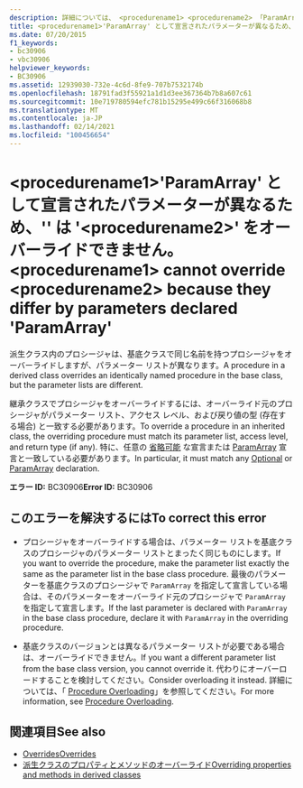 ```yaml
---
description: 詳細については、 <procedurename1> <procedurename2> 「ParamArray」と宣言されているパラメーターが異なるためオーバーライドできません。
title: <procedurename1>'ParamArray' として宣言されたパラメーターが異なるため、'' は '<procedurename2>' をオーバーライドできません。
ms.date: 07/20/2015
f1_keywords:
- bc30906
- vbc30906
helpviewer_keywords:
- BC30906
ms.assetid: 12939030-732e-4c6d-8fe9-707b7532174b
ms.openlocfilehash: 18791fad3f55921a1d1d3ee367364b7b8a607c61
ms.sourcegitcommit: 10e719780594efc781b15295e499c66f316068b8
ms.translationtype: MT
ms.contentlocale: ja-JP
ms.lasthandoff: 02/14/2021
ms.locfileid: "100456654"
---
```

# <a name="procedurename1-cannot-override-procedurename2-because-they-differ-by-parameters-declared-paramarray"></a><span data-ttu-id="c20bb-103">\<procedurename1>'ParamArray' として宣言されたパラメーターが異なるため、'' は '\<procedurename2>' をオーバーライドできません。</span><span class="sxs-lookup"><span data-stu-id="c20bb-103">\<procedurename1> cannot override \<procedurename2> because they differ by parameters declared 'ParamArray'</span></span>

<span data-ttu-id="c20bb-104">派生クラス内のプロシージャは、基底クラスで同じ名前を持つプロシージャをオーバーライドしますが、パラメーター リストが異なります。</span><span class="sxs-lookup"><span data-stu-id="c20bb-104">A procedure in a derived class overrides an identically named procedure in the base class, but the parameter lists are different.</span></span>  
  
 <span data-ttu-id="c20bb-105">継承クラスでプロシージャをオーバーライドするには、オーバーライド元のプロシージャがパラメーター リスト、アクセス レベル、および戻り値の型 (存在する場合) と一致する必要があります。</span><span class="sxs-lookup"><span data-stu-id="c20bb-105">To override a procedure in an inherited class, the overriding procedure must match its parameter list, access level, and return type (if any).</span></span> <span data-ttu-id="c20bb-106">特に、任意の [省略可能](../language-reference/modifiers/optional.md) な宣言または [ParamArray](../language-reference/modifiers/paramarray.md) 宣言と一致している必要があります。</span><span class="sxs-lookup"><span data-stu-id="c20bb-106">In particular, it must match any [Optional](../language-reference/modifiers/optional.md) or [ParamArray](../language-reference/modifiers/paramarray.md) declaration.</span></span>  
  
 <span data-ttu-id="c20bb-107">**エラー ID:** BC30906</span><span class="sxs-lookup"><span data-stu-id="c20bb-107">**Error ID:** BC30906</span></span>  
  
## <a name="to-correct-this-error"></a><span data-ttu-id="c20bb-108">このエラーを解決するには</span><span class="sxs-lookup"><span data-stu-id="c20bb-108">To correct this error</span></span>  
  
- <span data-ttu-id="c20bb-109">プロシージャをオーバーライドする場合は、パラメーター リストを基底クラスのプロシージャのパラメーター リストとまったく同じものにします。</span><span class="sxs-lookup"><span data-stu-id="c20bb-109">If you want to override the procedure, make the parameter list exactly the same as the parameter list in the base class procedure.</span></span> <span data-ttu-id="c20bb-110">最後のパラメーターを基底クラスのプロシージャで `ParamArray` を指定して宣言している場合は、そのパラメーターをオーバーライド元のプロシージャで `ParamArray` を指定して宣言します。</span><span class="sxs-lookup"><span data-stu-id="c20bb-110">If the last parameter is declared with `ParamArray` in the base class procedure, declare it with `ParamArray` in the overriding procedure.</span></span>  
  
- <span data-ttu-id="c20bb-111">基底クラスのバージョンとは異なるパラメーター リストが必要である場合は、オーバーライドできません。</span><span class="sxs-lookup"><span data-stu-id="c20bb-111">If you want a different parameter list from the base class version, you cannot override it.</span></span> <span data-ttu-id="c20bb-112">代わりにオーバーロードすることを検討してください。</span><span class="sxs-lookup"><span data-stu-id="c20bb-112">Consider overloading it instead.</span></span> <span data-ttu-id="c20bb-113">詳細については、「 [Procedure Overloading](../programming-guide/language-features/procedures/procedure-overloading.md)」を参照してください。</span><span class="sxs-lookup"><span data-stu-id="c20bb-113">For more information, see [Procedure Overloading](../programming-guide/language-features/procedures/procedure-overloading.md).</span></span>  
  
## <a name="see-also"></a><span data-ttu-id="c20bb-114">関連項目</span><span class="sxs-lookup"><span data-stu-id="c20bb-114">See also</span></span>

- [<span data-ttu-id="c20bb-115">Overrides</span><span class="sxs-lookup"><span data-stu-id="c20bb-115">Overrides</span></span>](../language-reference/modifiers/overrides.md)
- [<span data-ttu-id="c20bb-116">派生クラスのプロパティとメソッドのオーバーライド</span><span class="sxs-lookup"><span data-stu-id="c20bb-116">Overriding properties and methods in derived classes</span></span>](../programming-guide/language-features/objects-and-classes/inheritance-basics.md#overriding-properties-and-methods-in-derived-classes)
